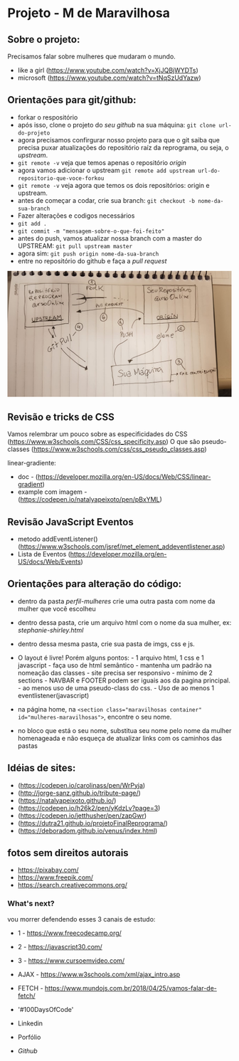 # Projeto - M de Maravilhosa


## Sobre o projeto: 

Precisamos falar sobre mulheres que mudaram o mundo. 

* like a girl (https://www.youtube.com/watch?v=XjJQBjWYDTs)
* microsoft (https://www.youtube.com/watch?v=tNqSzUdYazw)


## Orientações para git/github:

* forkar o respositório
* após isso, clone o projeto do *seu github* na sua máquina: `git clone url-do-projeto`
* agora precisamos confirgurar nosso projeto para que o git saiba que precisa puxar atualizações do repositório raíz da reprograma, ou seja, o *upstream*. 
* `git remote -v` veja que temos apenas o repositório *origin*
* agora vamos adicionar o upstream `git remote add upstream url-do-repositorio-que-voce-forkou`
* `git remote -v` veja agora que temos os dois repositórios: origin e upstream. 
* antes de começar a codar, crie sua branch: `git checkout -b nome-da-sua-branch`
* Fazer alterações e codigos necessários
* `git add .`
* `git commit -m "mensagem-sobre-o-que-foi-feito"`
* antes do push, vamos atualizar nossa branch com a master do UPSTREAM: `git pull upstream master`
* agora sim: `git push origin nome-da-sua-branch`
* entre no repositório do github e faça a *pull request* 

![fork-img](./img/fork.jpeg)


## Revisão e tricks de CSS 

 Vamos relembrar um pouco sobre as especificidades do CSS (https://www.w3schools.com/CSS/css_specificity.asp)
 O que são pseudo-classes (https://www.w3schools.com/css/css_pseudo_classes.asp)

 linear-gradiente:
 * doc - (https://developer.mozilla.org/en-US/docs/Web/CSS/linear-gradient)
 * example com imagem - (https://codepen.io/natalyapeixoto/pen/pBxYML)


## Revisão JavaScript Eventos 

* metodo addEventListener() (https://www.w3schools.com/jsref/met_element_addeventlistener.asp)
* Lista de Eventos (https://developer.mozilla.org/en-US/docs/Web/Events)


## Orientações para alteração do código:

* dentro da pasta *perfil-mulheres* crie uma outra pasta com nome da mulher que você escolheu
* dentro dessa pasta, crie um arquivo html com o nome da sua mulher, ex: *stephanie-shirley.html* 
* dentro dessa mesma pasta, crie sua pasta de imgs, css e js. 
* O layout é livre! Porém alguns pontos:
            - 1 arquivo html, 1 css e  1 javascript 
            - faça uso de html semântico 
            - mantenha um padrão na nomeação das classes 
            - site precisa ser responsivo 
            - mínimo de 2 sections
            - NAVBAR e FOOTER podem ser iguais aos da pagina principal. 
            - ao menos uso de uma pseudo-class do css. 
            - Uso de ao menos 1 eventlistener(javascript)

* na página home, na `<section class="maravilhosas container" id="mulheres-maravilhosas">`, encontre o seu nome. 
* no bloco que está o seu nome, substitua seu nome pelo nome da mulher homenageada e não esqueça de atualizar links com os caminhos das pastas


## Idéias de sites: 

* (https://codepen.io/carolinass/pen/WrPyja)
* (http://jorge-sanz.github.io/tribute-page/)
* (https://natalyapeixoto.github.io/)
* (https://codepen.io/h26k2/pen/yKdzLv?page=3)
* (https://codepen.io/jetthusher/pen/zapGwr) 
* (https://dutra21.github.io/projetoFinalReprograma/)
* (https://deboradom.github.io/venus/index.html)


## fotos sem direitos autorais

* https://pixabay.com/
* https://www.freepik.com/
* https://search.creativecommons.org/


### What's next?

vou morrer defendendo esses 3 canais de estudo:
* 1 - https://www.freecodecamp.org/
* 2 - https://javascript30.com/
* 3 - https://www.cursoemvideo.com/

* AJAX - https://www.w3schools.com/xml/ajax_intro.asp
* FETCH - https://www.mundojs.com.br/2018/04/25/vamos-falar-de-fetch/

* '#100DaysOfCode'
* Linkedin 
* Porfólio 
* *Github* 



